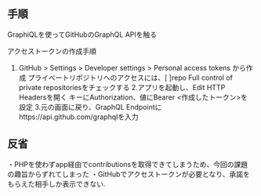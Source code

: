 ## 手順
GraphiQLを使ってGitHubのGraphQL APIを触る


アクセストークンの作成手順
1. GitHub > Settings > Developer settings > Personal access tokens から作成
プライベートリポジトリへのアクセスには、[ ]repo Full control of private repositoriesをチェックする
2.アプリを起動し、Edit HTTP Headersを開く
キーにAuthorization、値にBearer <作成したトークン>を設定
3.元の画面に戻り、GraphQL Endpointにhttps://api.github.com/graphqlを入力

## 反省
・PHPを使わずapp経由でcontributionsを取得できてしまうため、今回の課題の趣旨からずれてしまった
・GitHubでアクセストークンが必要となり、承諾をもらえた相手しか表示できない.